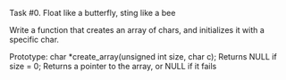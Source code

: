 Task #0. 
Float like a butterfly, sting like a bee

Write a function that creates an array of chars, and initializes it with a specific char.

Prototype: char *create_array(unsigned int size, char c);
Returns NULL if size = 0;
Returns a pointer to the array, or NULL if it fails
